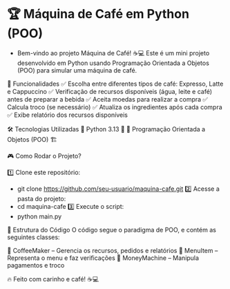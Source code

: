 # 🏆 Máquina de Café em Python (POO)

- Bem-vindo ao projeto Máquina de Café! ☕💻 Este é um mini projeto desenvolvido em Python usando Programação Orientada a Objetos (POO) para simular uma máquina de café.

🚀 Funcionalidades
✅ Escolha entre diferentes tipos de café: Expresso, Latte e Cappuccino
✅ Verificação de recursos disponíveis (água, leite e café) antes de preparar a bebida
✅ Aceita moedas para realizar a compra
✅ Calcula troco (se necessário)
✅ Atualiza os ingredientes após cada compra
✅ Exibe relatório dos recursos disponíveis

🛠️ Tecnologias Utilizadas
🔹 Python 3.13 🐍
🔹 Programação Orientada a Objetos (POO) 🏗️

🎮 Como Rodar o Projeto?

1️⃣ Clone este repositório:
- git clone https://github.com/seu-usuario/maquina-cafe.git
2️⃣ Acesse a pasta do projeto:
- cd maquina-cafe
3️⃣ Execute o script:
- python main.py

  
🤖 Estrutura do Código
O código segue o paradigma de POO, e contém as seguintes classes:

📌 CoffeeMaker – Gerencia os recursos, pedidos e relatórios
📌 MenuItem – Representa o menu e faz verificações
📌 MoneyMachine – Manipula pagamentos e troco

🔥 Feito com carinho e café! ☕💻

